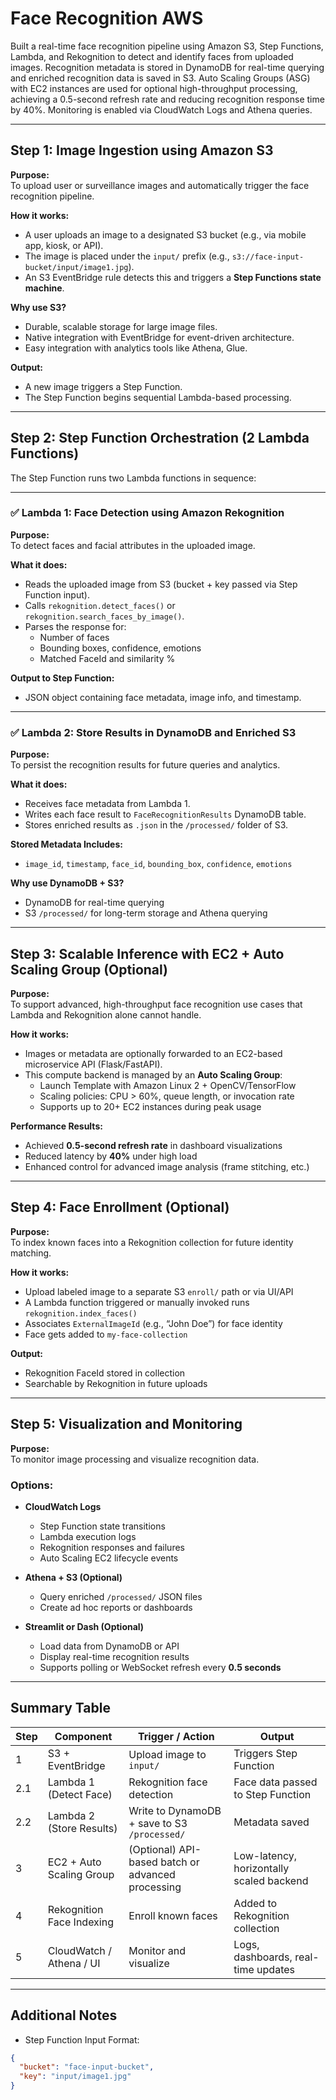 # Face Recognition AWS

Built a real-time face recognition pipeline using Amazon S3, Step Functions, Lambda, and Rekognition to detect and identify faces from uploaded images. Recognition metadata is stored in DynamoDB for real-time querying and enriched recognition data is saved in S3. Auto Scaling Groups (ASG) with EC2 instances are used for optional high-throughput processing, achieving a 0.5-second refresh rate and reducing recognition response time by 40%. Monitoring is enabled via CloudWatch Logs and Athena queries.

---

## Step 1: Image Ingestion using Amazon S3

**Purpose:**  
To upload user or surveillance images and automatically trigger the face recognition pipeline.

**How it works:**  
- A user uploads an image to a designated S3 bucket (e.g., via mobile app, kiosk, or API).  
- The image is placed under the `input/` prefix (e.g., `s3://face-input-bucket/input/image1.jpg`).  
- An S3 EventBridge rule detects this and triggers a **Step Functions state machine**.

**Why use S3?**  
- Durable, scalable storage for large image files.  
- Native integration with EventBridge for event-driven architecture.  
- Easy integration with analytics tools like Athena, Glue.

**Output:**  
- A new image triggers a Step Function.  
- The Step Function begins sequential Lambda-based processing.

---

## Step 2: Step Function Orchestration (2 Lambda Functions)

The Step Function runs two Lambda functions in sequence:

---

### ✅ Lambda 1: Face Detection using Amazon Rekognition

**Purpose:**  
To detect faces and facial attributes in the uploaded image.

**What it does:**  
- Reads the uploaded image from S3 (bucket + key passed via Step Function input).  
- Calls `rekognition.detect_faces()` or `rekognition.search_faces_by_image()`.  
- Parses the response for:  
  - Number of faces  
  - Bounding boxes, confidence, emotions  
  - Matched FaceId and similarity %

**Output to Step Function:**  
- JSON object containing face metadata, image info, and timestamp.

---

### ✅ Lambda 2: Store Results in DynamoDB and Enriched S3

**Purpose:**  
To persist the recognition results for future queries and analytics.

**What it does:**  
- Receives face metadata from Lambda 1.  
- Writes each face result to `FaceRecognitionResults` DynamoDB table.  
- Stores enriched results as `.json` in the `/processed/` folder of S3.

**Stored Metadata Includes:**  
- `image_id`, `timestamp`, `face_id`, `bounding_box`, `confidence`, `emotions`

**Why use DynamoDB + S3?**  
- DynamoDB for real-time querying  
- S3 `/processed/` for long-term storage and Athena querying

---

## Step 3: Scalable Inference with EC2 + Auto Scaling Group (Optional)

**Purpose:**  
To support advanced, high-throughput face recognition use cases that Lambda and Rekognition alone cannot handle.

**How it works:**  
- Images or metadata are optionally forwarded to an EC2-based microservice API (Flask/FastAPI).  
- This compute backend is managed by an **Auto Scaling Group**:
  - Launch Template with Amazon Linux 2 + OpenCV/TensorFlow  
  - Scaling policies: CPU > 60%, queue length, or invocation rate  
  - Supports up to 20+ EC2 instances during peak usage

**Performance Results:**  
- Achieved **0.5-second refresh rate** in dashboard visualizations  
- Reduced latency by **40%** under high load  
- Enhanced control for advanced image analysis (frame stitching, etc.)

---

## Step 4: Face Enrollment (Optional)

**Purpose:**  
To index known faces into a Rekognition collection for future identity matching.

**How it works:**  
- Upload labeled image to a separate S3 `enroll/` path or via UI/API  
- A Lambda function triggered or manually invoked runs `rekognition.index_faces()`  
- Associates `ExternalImageId` (e.g., “John Doe”) for face identity  
- Face gets added to `my-face-collection`

**Output:**  
- Rekognition FaceId stored in collection  
- Searchable by Rekognition in future uploads

---

## Step 5: Visualization and Monitoring

**Purpose:**  
To monitor image processing and visualize recognition data.

### Options:

- **CloudWatch Logs**  
  - Step Function state transitions  
  - Lambda execution logs  
  - Rekognition responses and failures  
  - Auto Scaling EC2 lifecycle events

- **Athena + S3 (Optional)**  
  - Query enriched `/processed/` JSON files  
  - Create ad hoc reports or dashboards

- **Streamlit or Dash (Optional)**  
  - Load data from DynamoDB or API  
  - Display real-time recognition results  
  - Supports polling or WebSocket refresh every **0.5 seconds**

---

## Summary Table

| Step | Component                  | Trigger / Action                                | Output                                  |
|------|----------------------------|--------------------------------------------------|-----------------------------------------|
| 1    | S3 + EventBridge           | Upload image to `input/`                         | Triggers Step Function                  |
| 2.1  | Lambda 1 (Detect Face)     | Rekognition face detection                       | Face data passed to Step Function       |
| 2.2  | Lambda 2 (Store Results)   | Write to DynamoDB + save to S3 `/processed/`     | Metadata saved                          |
| 3    | EC2 + Auto Scaling Group   | (Optional) API-based batch or advanced processing| Low-latency, horizontally scaled backend|
| 4    | Rekognition Face Indexing  | Enroll known faces                               | Added to Rekognition collection         |
| 5    | CloudWatch / Athena / UI   | Monitor and visualize                            | Logs, dashboards, real-time updates     |

---

## Additional Notes

- Step Function Input Format:
```json
{
  "bucket": "face-input-bucket",
  "key": "input/image1.jpg"
}

